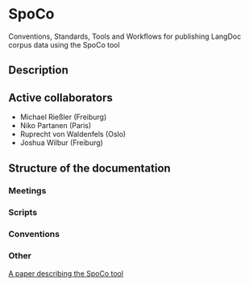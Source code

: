 # SpoCo
Conventions, Standards, Tools and Workflows for publishing LangDoc corpus data using the SpoCo tool

## Description

## Active collaborators
* Michael Rießler (Freiburg)
* Niko Partanen (Paris)
* Ruprecht von Waldenfels (Oslo)
* Joshua Wilbur (Freiburg)

## Structure of the documentation

### Meetings

### Scripts

### Conventions

### Other
[A paper describing the SpoCo tool](http://www.academia.edu/32119834/Ruprecht_von_Waldenfels_Micha%C5%82_Wo%C5%BAniak_t.a._._SpoCo_-a_simple_and_adaptable_web_interface_for_dialect_corpora._Accepted_for_Journal_for_Language_Technology_and_Computational_Linguistic)
